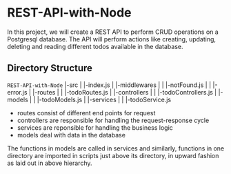 # REST-API-with-Node

In this project, we will create a REST API to perform CRUD operations on a Postgresql database. The API will perform actions like creating, updating, deleting and reading different todos available in the database.

## Directory Structure
`REST-API-with-Node`
|-src
|    |-index.js
|    |-middlewares
|    |   |-notFound.js
|    |   |-error.js
|    |-routes
|    |   |-todoRoutes.js
|    |-controllers
|    |   |-todoControllers.js
|    |-models
|    |   |-todoModels.js
|    |-services
|    |   |-todoService.js

- routes consist of different end points for request
- controllers are responsible for handling the request-response cycle
- services are reponsible for handling the business logic
- models deal with data in the database

The functions in models are called in services and similarly, functions in one directory are imported in scripts just above its directory, in upward fashion as laid out in above hierarchy.